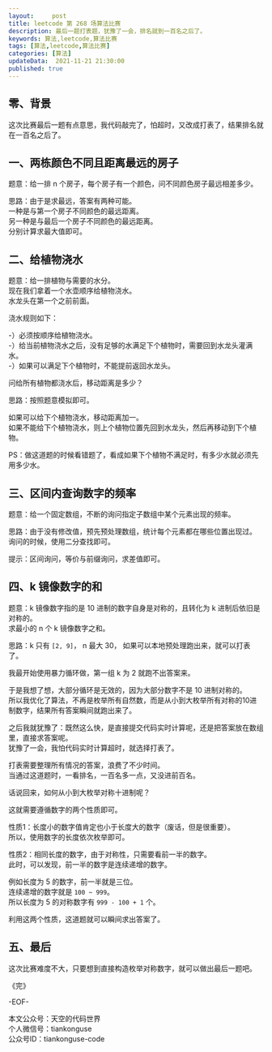 ```yaml
---   
layout:     post  
title: leetcode 第 268 场算法比赛  
description: 最后一题打表题，犹豫了一会，排名就到一百名之后了。       
keywords: 算法,leetcode,算法比赛  
tags: [算法,leetcode,算法比赛]    
categories: [算法]  
updateData:  2021-11-21 21:30:00  
published: true  
---  
```



## 零、背景  


这次比赛最后一题有点意思，我代码敲完了，怕超时，又改成打表了，结果排名就在一百名之后了。  


## 一、两栋颜色不同且距离最远的房子  


题意：给一排 n 个房子，每个房子有一个颜色，问不同颜色房子最远相差多少。  


思路：由于是求最远，答案有两种可能。  
一种是与第一个房子不同颜色的最远距离。  
另一种是与最后一个房子不同颜色的最远距离。  
分别计算求最大值即可。  


## 二、给植物浇水  


题意：给一排植物与需要的水分。  
现在我们拿着一个水壶顺序给植物浇水。  
水龙头在第一个之前前面。  


浇水规则如下：  

-）必须按顺序给植物浇水。  
-）给当前植物浇水之后，没有足够的水满足下个植物时，需要回到水龙头灌满水。  
-）如果可以满足下个植物时，不能提前返回水龙头。  


问给所有植物都浇水后，移动距离是多少？  


思路：按照题意模拟即可。  


如果可以给下个植物浇水，移动距离加一。  
如果不能给下个植物浇水，则上个植物位置先回到水龙头，然后再移动到下个植物。  


PS：做这道题的时候看错题了，看成如果下个植物不满足时，有多少水就必须先用多少水。  



## 三、区间内查询数字的频率  


题意：给一个固定数组，不断的询问指定子数组中某个元素出现的频率。  


思路：由于没有修改值，预先预处理数组，统计每个元素都在哪些位置出现过。  
询问的时候，使用二分查找即可。  


提示：区间询问，等价与前缀询问，求差值即可。  


## 四、k 镜像数字的和  


题意：k 镜像数字指的是 10 进制的数字自身是对称的，且转化为 k 进制后依旧是对称的。  
求最小的 n 个 k 镜像数字之和。  


思路：k 只有 `[2, 9]`， n 最大 30， 如果可以本地预处理跑出来，就可以打表了。  


我最开始使用暴力循环做，第一组 k 为 2 就跑不出答案来。  


于是我想了想，大部分循环是无效的，因为大部分数字不是 10 进制对称的。  
所以我优化了算法，不再是枚举所有自然数，而是从小到大枚举所有对称的10进制数字，结果所有答案瞬间就跑出来了。  


之后我就犹豫了：既然这么快，是直接提交代码实时计算呢，还是把答案放在数组里，直接求答案呢。  
犹豫了一会，我怕代码实时计算超时，就选择打表了。  


打表需要整理所有情况的答案，浪费了不少时间。  
当通过这道题时，一看排名，一百名多一点，又没进前百名。  



话说回来，如何从小到大枚举对称十进制呢？  


这就需要遵循数字的两个性质即可。  


性质1：长度小的数字值肯定也小于长度大的数字（废话，但是很重要）。  
所以，使用数字的长度依次枚举即可。  


性质2：相同长度的数字，由于对称性，只需要看前一半的数字。  
此时，可以发现，前一半的数字是连续递增的数字。  


例如长度为 5 的数字，前一半就是三位。  
连续递增的数字就是 `100 ~ 999`。  
所以长度为 5 的对称数字有 `999 - 100 + 1` 个。  


利用这两个性质，这道题就可以瞬间求出答案了。  


## 五、最后  


这次比赛难度不大，只要想到直接构造枚举对称数字，就可以做出最后一题吧。  


《完》  


-EOF-  



本文公众号：天空的代码世界  
个人微信号：tiankonguse  
公众号ID：tiankonguse-code  
  

